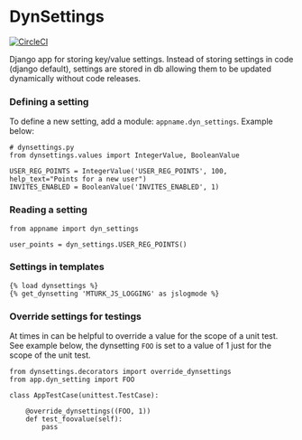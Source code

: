 # DynSettings
[![CircleCI](https://circleci.com/gh/infoscout/dynsettings.svg?style=svg)](https://circleci.com/gh/infoscout/dynsettings)

Django app for storing key/value settings. Instead of storing settings in code (django default), settings are stored in db allowing them to be updated dynamically without code releases.

### Defining a setting

To define a new setting, add a module: `appname.dyn_settings`. Example below:

    # dynsettings.py
    from dynsettings.values import IntegerValue, BooleanValue

    USER_REG_POINTS = IntegerValue('USER_REG_POINTS', 100, help_text="Points for a new user")
    INVITES_ENABLED = BooleanValue('INVITES_ENABLED', 1)


### Reading a setting

    from appname import dyn_settings

    user_points = dyn_settings.USER_REG_POINTS()

### Settings in templates

    {% load dynsettings %}
    {% get_dynsetting 'MTURK_JS_LOGGING' as jslogmode %}

### Override settings for testings

At times in can be helpful to override a value for the scope of a unit test. See example below, the dynsetting `FOO` is set to a value of 1 just for the scope of the unit test.

    from dynsettings.decorators import override_dynsettings
    from app.dyn_setting import FOO

    class AppTestCase(unittest.TestCase):

        @override_dynsettings((FOO, 1))
        def test_foovalue(self):
            pass
